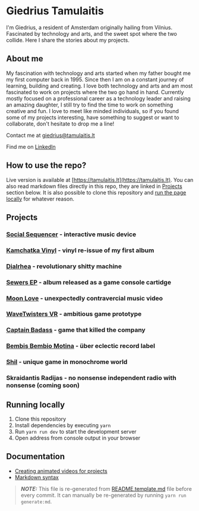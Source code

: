 # Giedrius Tamulaitis

I'm Giedrius, a resident of Amsterdam originally hailing from Vilnius. Fascinated by technology and arts, and the sweet spot where the two collide. Here I share the stories about my projects.


## About me

My fascination with technology and arts started when my father bought me my first computer back in 1995. Since then I am on a constant journey of learning, building and creating. I love both technology and arts and am most fascinated to work on projects where the two go hand in hand. Currently mostly focused on a professional career as a technology leader and raising an amazing daughter, I still try to find the time to work on something creative and fun. I love to meet like minded individuals, so if you found some of my projects interesting, have something to suggest or want to collaborate, don't hesitate to drop me a line!

Contact me at [giedrius@tamulaitis.lt](mailto:giedrius@tamulaitis.lt)

Find me on [LinkedIn](https://www.linkedin.com/in/giedriustamulaitis)


## How to use the repo?

Live version is available at [https://tamulaitis.lt](https://tamulaitis.lt). You can also read markdown files directly in this repo, they are linked in [Projects](#projects) section below. It is also possible to clone this repository and [run the page locally](#running-locally) for whatever reason.


## Projects

### **[Social Sequencer](/src/projects/social-sequencer/README.md)** - interactive music device
### **[Kamchatka Vinyl](/src/projects/kamchatka-vinyl/README.md)** - vinyl re-issue of my first album
### **[Dialrhea](/src/projects/dialrhea/README.md)** - revolutionary shitty machine
### **[Sewers EP](/src/projects/sewers/README.md)** - album released as a game console cartidge
### **[Moon Love](/src/projects/moon-love/README.md)** - unexpectedly contravercial music video
### **[WaveTwisters VR](/src/projects/wavetwisters-vr/README.md)** - ambitious game prototype
### **[Captain Badass](/src/projects/captain-badass/README.md)** - game that killed the company
### **[Bembis Bembio Motina](/src/projects/bembis-bembio-motina/README.md)** - über eclectic record label
### **[Shil](/src/projects/shil/README.md)** - unique game in monochrome world
### **Skraidantis Radijas** - no nonsense independent radio with nonsense (coming soon)


## Running locally

1. Clone this repository
2. Install dependencies by executing `yarn`
3. Run `yarn run dev` to start the development server
4. Open address from console output in your browser


## Documentation
- [Creating animated videos for projects](docs/creating-videos.md)
- [Markdown syntax](src/components/ArticleMarkdown/README.md)


> ***NOTE:*** This file is re-generated from [README.template.md](src/templates/README.template.md) file before every commit. It can manually be re-generated by running `yarn run generate:md`.
